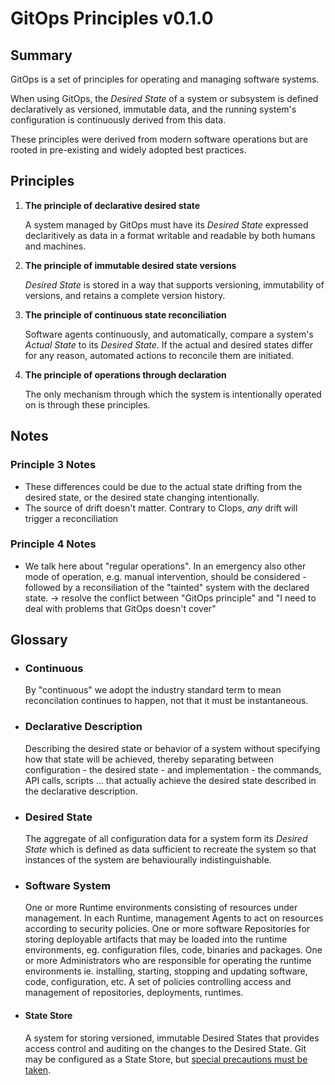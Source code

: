 # GitOps Principles v0.1.0

## Summary

GitOps is a set of principles for operating and managing software systems.

When using GitOps, the _Desired State_ of a system or subsystem is defined declaratively as versioned, immutable data, and the running system's configuration is continuously derived from this data.

These principles were derived from modern software operations but are rooted in pre-existing and widely adopted best practices.

## Principles

1. **The principle of declarative desired state**

    A system managed by GitOps must have its _Desired State_ expressed declaritively as data in a format writable and readable by both humans and machines.

2. **The principle of immutable desired state versions**

    _Desired State_ is stored in a way that supports versioning, immutability of versions, and retains a complete version history.

3. **The principle of continuous state reconciliation**

    Software agents continuously, and automatically, compare a system's _Actual State_ to its _Desired State_.
    If the actual and desired states differ for any reason, automated actions to reconcile them are initiated.

4. **The principle of operations through declaration**

    The only mechanism through which the system is intentionally operated on is through these principles.

## Notes

### Principle 3 Notes

- These differences could be due to the actual state drifting from the desired state, or the desired state changing intentionally.
- The source of drift doesn't matter. Contrary to CIops, _any_ drift will trigger a reconciliation

### Principle 4 Notes

- We talk here about "regular operations". In an emergency also other mode of operation, e.g. manual intervention, should be considered - followed by a reconsiliation of the "tainted" system with the declared state. → resolve the conflict between "GitOps principle" and "I need to deal with problems that GitOps doesn't cover"

## Glossary

- ### Continuous

    By "continuous" we adopt the industry standard term to mean reconcilation continues to happen, not that it must be instantaneous.

- ### Declarative Description

    Describing the desired state or behavior of a system without specifying how that state will be achieved, thereby separating between configuration - the desired state - and implementation - the commands, API calls, scripts ... that actually achieve the desired state described in the declarative description.

- ### Desired State

    The aggregate of all configuration data for a system form its _Desired State_ which is defined as data sufficient to recreate the system so that instances of the system are behaviourally indistinguishable.

- ### Software System

    One or more Runtime environments consisting of resources under management.
    In each Runtime, management Agents to act on resources according to security policies.
    One or more software Repositories for storing deployable artifacts that may be loaded into the runtime environments, eg. configuration files, code, binaries and packages.
    One or more Administrators who are responsible for operating the runtime environments ie. installing, starting, stopping and updating software, code, configuration, etc.
    A set of policies controlling access and management of repositories, deployments, runtimes.

- #### State Store

    A system for storing versioned, immutable Desired States that provides access control and auditing on the changes to the Desired State. Git may be configured as a State Store, but [special precautions must be taken](recipes/SETTING_UP_GIT.md).
